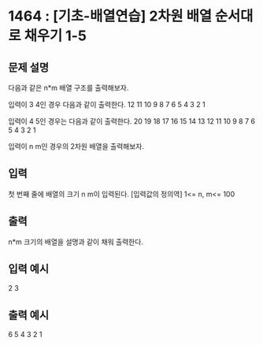 # 1464 : [기초-배열연습] 2차원 배열 순서대로 채우기 1-5
  
## 문제 설명    
다음과 같은 n*m 배열 구조를 출력해보자.

입력이 3 4인 경우 다음과 같이 출력한다.
12 11 10 9
8 7 6 5
4 3 2 1

입력이 4 5인 경우는 다음과 같이 출력한다.
20 19 18 17 16
15 14 13 12 11
10 9 8 7 6
5 4 3 2 1

입력이 n m인 경우의 2차원 배열을 출력해보자.

## 입력
첫 번째 줄에 배열의 크기 n m이 입력된다.
[입력값의 정의역]
1<= n, m<= 100

## 출력
n*m 크기의 배열을 설명과 같이 채워 출력한다.

## 입력 예시   
2 3

## 출력 예시
6 5 4 
3 2 1 
